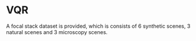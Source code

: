 # VQR
A focal stack dataset is provided, which is consists of 6 synthetic scenes, 3 natural scenes and 3 microscopy scenes.
